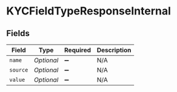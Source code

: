 # KYCFieldTypeResponseInternal


## Fields

| Field              | Type               | Required           | Description        |
| ------------------ | ------------------ | ------------------ | ------------------ |
| `name`             | *Optional<String>* | :heavy_minus_sign: | N/A                |
| `source`           | *Optional<String>* | :heavy_minus_sign: | N/A                |
| `value`            | *Optional<String>* | :heavy_minus_sign: | N/A                |